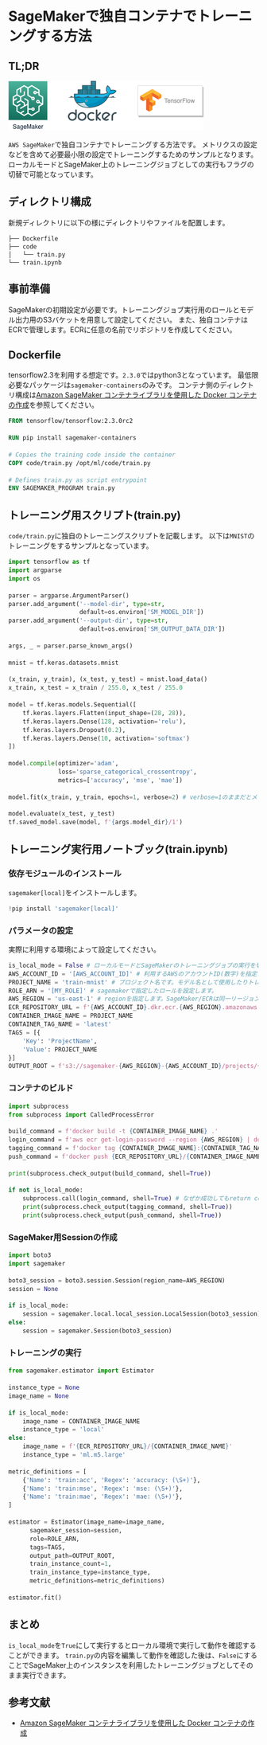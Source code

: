 # SageMakerで独自コンテナでトレーニングする方法

## TL;DR

![](images/thumbnail.png)

`AWS SageMaker`で独自コンテナでトレーニングする方法です。
メトリクスの設定などを含めて必要最小限の設定でトレーニングするためのサンプルとなります。
ローカルモードとSageMaker上のトレーニングジョブとしての実行もフラグの切替で可能となっています。

## ディレクトリ構成

新規ディレクトリに以下の様にディレクトリやファイルを配置します。

```
├── Dockerfile
├── code
│   └── train.py
└── train.ipynb
```
## 事前準備

SageMakerの初期設定が必要です。トレーニングジョブ実行用のロールとモデル出力用のS3バケットを用意して設定してください。
また、独自コンテナはECRで管理します。ECRに任意の名前でリポジトリを作成してください。

## Dockerfile

tensorflow2.3を利用する想定です。`2.3.0`ではpython3となっています。
最低限必要なパッケージは`sagemaker-containers`のみです。
コンテナ側のディレクトリ構成は[Amazon SageMaker コンテナライブラリを使用した Docker コンテナの作成](https://docs.aws.amazon.com/ja_jp/sagemaker/latest/dg/amazon-sagemaker-containers.html)を参照してください。

```Dockerfile
FROM tensorflow/tensorflow:2.3.0rc2

RUN pip install sagemaker-containers

# Copies the training code inside the container
COPY code/train.py /opt/ml/code/train.py

# Defines train.py as script entrypoint
ENV SAGEMAKER_PROGRAM train.py
```

## トレーニング用スクリプト(train.py)

`code/train.py`に独自のトレーニングスクリプトを記載します。
以下は`MNIST`のトレーニングをするサンプルとなっています。

```python
import tensorflow as tf
import argparse
import os

parser = argparse.ArgumentParser()
parser.add_argument('--model-dir', type=str,
                    default=os.environ['SM_MODEL_DIR'])
parser.add_argument('--output-dir', type=str,
                    default=os.environ['SM_OUTPUT_DATA_DIR'])

args, _ = parser.parse_known_args()

mnist = tf.keras.datasets.mnist

(x_train, y_train), (x_test, y_test) = mnist.load_data()
x_train, x_test = x_train / 255.0, x_test / 255.0

model = tf.keras.models.Sequential([
    tf.keras.layers.Flatten(input_shape=(28, 28)),
    tf.keras.layers.Dense(128, activation='relu'),
    tf.keras.layers.Dropout(0.2),
    tf.keras.layers.Dense(10, activation='softmax')
])

model.compile(optimizer='adam',
              loss='sparse_categorical_crossentropy',
              metrics=['accuracy', 'mse', 'mae'])

model.fit(x_train, y_train, epochs=1, verbose=2) # verbose=1のままだとメトリクスを上手く取得できないので2に設定します。

model.evaluate(x_test, y_test)
tf.saved_model.save(model, f'{args.model_dir}/1')
```

## トレーニング実行用ノートブック(train.ipynb)

### 依存モジュールのインストール

`sagemaker[local]`をインストールします。

```python
!pip install 'sagemaker[local]'
```

### パラメータの設定

実際に利用する環境によって設定してください。

```python
is_local_mode = False # ローカルモードとSageMakerのトレーニングジョブの実行を切り替えるためのフラグです。
AWS_ACCOUNT_ID = '[AWS_ACCOUNT_ID]' # 利用するAWSのアカウントID(数字)を指定します。
PROJECT_NAME = 'train-mnist' # プロジェクト名です。モデル名として使用したりトレーニングジョブのタグとして付与します。
ROLE_ARN = '[MY_ROLE]' # sagemakerで指定したロールを設定します。
AWS_REGION = 'us-east-1' # regionを指定します。SageMaker/ECRは同一リージョンである必要があります。
ECR_REPOSITORY_URL = f'{AWS_ACCOUNT_ID}.dkr.ecr.{AWS_REGION}.amazonaws.com'
CONTAINER_IMAGE_NAME = PROJECT_NAME
CONTAINER_TAG_NAME = 'latest'
TAGS = [{
    'Key': 'ProjectName',
    'Value': PROJECT_NAME
}]
OUTPUT_ROOT = f's3://sagemaker-{AWS_REGION}-{AWS_ACCOUNT_ID}/projects/{PROJECT_NAME}'
```

### コンテナのビルド

```python
import subprocess
from subprocess import CalledProcessError

build_command = f'docker build -t {CONTAINER_IMAGE_NAME} .'
login_command = f'aws ecr get-login-password --region {AWS_REGION} | docker login --username AWS --password-stdin {ECR_REPOSITORY_URL}'
tagging_command = f'docker tag {CONTAINER_IMAGE_NAME}:{CONTAINER_TAG_NAME} {ECR_REPOSITORY_URL}/{CONTAINER_IMAGE_NAME}:{CONTAINER_TAG_NAME}'
push_command = f'docker push {ECR_REPOSITORY_URL}/{CONTAINER_IMAGE_NAME}:{CONTAINER_TAG_NAME}'

print(subprocess.check_output(build_command, shell=True))

if not is_local_mode:
    subprocess.call(login_command, shell=True) # なぜか成功してもreturn code 1が返るのでcheck_outputしません。
    print(subprocess.check_output(tagging_command, shell=True))
    print(subprocess.check_output(push_command, shell=True))
```

### SageMaker用Sessionの作成

```python
import boto3
import sagemaker

boto3_session = boto3.session.Session(region_name=AWS_REGION)
session = None

if is_local_mode:
    session = sagemaker.local.local_session.LocalSession(boto3_session)
else:
    session = sagemaker.Session(boto3_session)
```

### トレーニングの実行

```python
from sagemaker.estimator import Estimator

instance_type = None
image_name = None

if is_local_mode:
	image_name = CONTAINER_IMAGE_NAME
	instance_type = 'local'
else:
	image_name = f'{ECR_REPOSITORY_URL}/{CONTAINER_IMAGE_NAME}'
	instance_type = 'ml.m5.large'

metric_definitions = [
    {'Name': 'train:acc', 'Regex': 'accuracy: (\S+)'},
    {'Name': 'train:mse', 'Regex': 'mse: (\S+)'},
    {'Name': 'train:mae', 'Regex': 'mae: (\S+)'},
]

estimator = Estimator(image_name=image_name,
      sagemaker_session=session,
	  role=ROLE_ARN,
	  tags=TAGS,
	  output_path=OUTPUT_ROOT,
	  train_instance_count=1,
	  train_instance_type=instance_type,
	  metric_definitions=metric_definitions)

estimator.fit()
```

## まとめ

`is_local_mode`を`True`にして実行するとローカル環境で実行して動作を確認することができます。
`train.py`の内容を編集して動作を確認した後は、`False`にすることでSageMaker上のインスタンスを利用したトレーニングジョブとしてそのまま実行できます。

## 参考文献

* [Amazon SageMaker コンテナライブラリを使用した Docker コンテナの作成](https://docs.aws.amazon.com/ja_jp/sagemaker/latest/dg/amazon-sagemaker-containers.html)